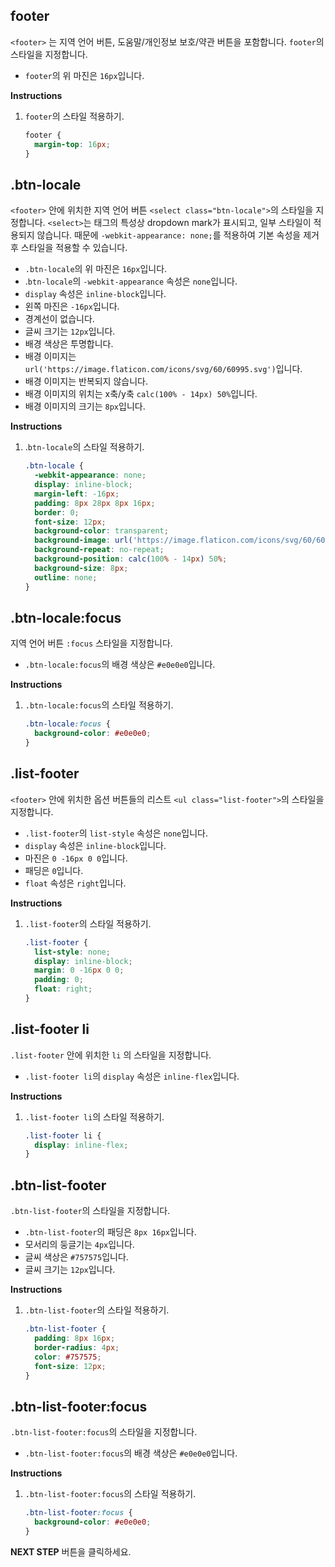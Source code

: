 ## footer

`<footer>` 는 지역 언어 버튼, 도움말/개인정보 보호/약관 버튼을 포함합니다. `footer`의 스타일을 지정합니다.

- `footer`의 위 마진은 `16px`입니다. 

**Instructions**

1. `footer`의 스타일 적용하기.

   ```css
   footer {
     margin-top: 16px;
   }
   ```



## .btn-locale

`<footer>` 안에 위치한 지역 언어 버튼 `<select class="btn-locale">`의 스타일을 지정합니다. `<select>`는 태그의 특성상 dropdown mark가 표시되고, 일부 스타일이 적용되지 않습니다. 때문에 `-webkit-appearance: none;`를 적용하여 기본 속성을 제거 후 스타일을 적용할 수 있습니다.

- `.btn-locale`의 위 마진은 `16px`입니다. 
- .`btn-locale`의 `-webkit-appearance` 속성은 `none`입니다.
- `display` 속성은 `inline-block`입니다.
- 왼쪽 마진은 `-16px`입니다.
- 경계선이 없습니다.
- 글씨 크기는 `12px`입니다.
- 배경 색상은 투명합니다.
- 배경 이미지는 `url('https://image.flaticon.com/icons/svg/60/60995.svg')`입니다.
- 배경 이미지는 반복되지 않습니다.
- 배경 이미지의 위치는 x축/y축  `calc(100% - 14px) 50%`입니다.
- 배경 이미지의 크기는 `8px`입니다.

**Instructions**

1. .`btn-locale`의 스타일 적용하기.

   ```css
   .btn-locale {
     -webkit-appearance: none;
     display: inline-block;
     margin-left: -16px;
     padding: 8px 28px 8px 16px;
     border: 0;
     font-size: 12px;
     background-color: transparent;
     background-image: url('https://image.flaticon.com/icons/svg/60/60995.svg');
     background-repeat: no-repeat;
     background-position: calc(100% - 14px) 50%;
     background-size: 8px;
     outline: none;
   }
   ```



## .btn-locale:focus

지역 언어 버튼 `:focus` 스타일을 지정합니다.

- `.btn-locale:focus`의 배경 색상은 `#e0e0e0`입니다. 

**Instructions**

1. `.btn-locale:focus`의 스타일 적용하기.

   ```css
   .btn-locale:focus {
     background-color: #e0e0e0;
   }
   ```



## .list-footer

`<footer>` 안에 위치한 옵션 버튼들의 리스트 `<ul class="list-footer">`의 스타일을 지정합니다. 

- `.list-footer`의 `list-style` 속성은 `none`입니다. 
- `display` 속성은 `inline-block`입니다.
- 마진은 `0 -16px 0 0`입니다.
- 패딩은 `0`입니다.
- `float` 속성은 `right`입니다.

**Instructions**

1. `.list-footer`의 스타일 적용하기.

   ```css
   .list-footer {
     list-style: none;
     display: inline-block;
     margin: 0 -16px 0 0;
     padding: 0;
     float: right;
   }
   ```



## .list-footer li

`.list-footer` 안에 위치한 `li` 의 스타일을 지정합니다.

- `.list-footer li`의 `display` 속성은 `inline-flex`입니다.

**Instructions**

1. `.list-footer li`의 스타일 적용하기.

   ```css
   .list-footer li {
     display: inline-flex;
   }
   ```



## .btn-list-footer

`.btn-list-footer`의 스타일을 지정합니다.

- `.btn-list-footer`의 패딩은 `8px 16px`입니다.
- 모서리의 둥글기는 `4px`입니다.
- 글씨 색상은 `#757575`입니다.
- 글씨 크기는 `12px`입니다.

**Instructions**

1. `.btn-list-footer`의 스타일 적용하기.

   ```css
   .btn-list-footer {
     padding: 8px 16px;
     border-radius: 4px;
     color: #757575;
     font-size: 12px;
   }
   ```



## .btn-list-footer:focus

`.btn-list-footer:focus`의 스타일을 지정합니다.

- `.btn-list-footer:focus`의 배경 색상은 `#e0e0e0`입니다.

**Instructions**

1. `.btn-list-footer:focus`의 스타일 적용하기.

   ```css
   .btn-list-footer:focus {
     background-color: #e0e0e0;
   }
   
   ```





**NEXT STEP** 버튼을 클릭하세요.

